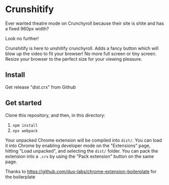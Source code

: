 # Crunshitify

Ever wanted theatre mode on Crunchyroll because their site is shite and has a fixed 960px width?

Look no further!

Crunshitify is here to unshitify crunchyroll. Adds a fancy button which will blow up the video to fit your browser! No more full screen or tiny screen. Resize your browser to the perfect size for your viewing pleasure.

## Install

Get release "dist.crx" from Github

## Get started

Clone this repository, and then, in this directory:

1. `npm install`
2. `npx webpack`

Your unpacked Chrome extension will be compiled into `dist/`. You can load it into Chrome by enabling developer mode on the "Extensions" page, hitting "Load unpacked", and selecting the `dist/` folder. You can pack the extension into a `.crx` by using the "Pack extension" button on the same page.

Thanks to https://github.com/duo-labs/chrome-extension-boilerplate for the boilerplate
